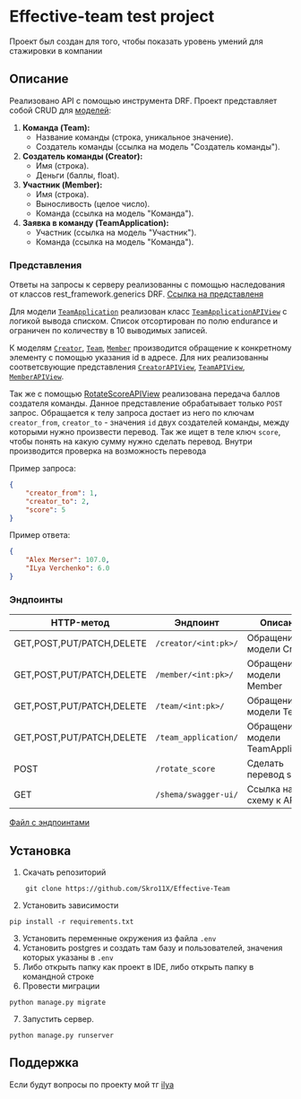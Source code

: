 # Effective-team test project
Проект был создан для того, чтобы показать уровень умений для стажировки в компании
## Описание
Реализовано API с помощью инструмента DRF. 
Проект представляет собой CRUD для [моделей](effective_team/models.py):

1. **Команда (Team):**
    - Название команды (строка, уникальное значение).
    - Создатель команды (ссылка на модель "Создатель команды").
2. **Создатель команды (Creator):**
    - Имя (строка).
    - Деньги (баллы, float).
3. **Участник (Member):**
    - Имя (строка).
    - Выносливость (целое число).
    - Команда (ссылка на модель "Команда").
4. **Заявка в команду (TeamApplication):**
    - Участник (ссылка на модель "Участник").
    - Команда (ссылка на модель "Команда").

### Представления 

Ответы на запросы к серверу реализованны с помощью наследования от классов rest_framework.generics DRF. [Ссылка на представленя](effective_team/views)

Для модели [`TeamApplication`](effective_team/models.py) реализован класс [`TeamApplicationAPIView`](effective_team/views/team_aplication.py) с  логикой вывода списком. Список отсортирован по полю endurance и ограничен по количеству в 10 выводимых записей.

К моделям [`Creator`](effective_team/models.py), [`Team`](effective_team/models.py), [`Member`](effective_team/models.py) производится обращение к конкретному элементу с помощью указания id в адресе. Для них реализованны соответсвующие представления [`CreatorAPIView`](effective_team/views/creator.py), [`TeamAPIView`](effective_team/views/team.py), [`MemberAPIView`](effective_team/views/member.py).

Так же с помощью [RotateScoreAPIView](effective_team/views/rotate_score.py) реализована передача баллов создателя команды. Данное представление обрабатывает только `POST` запрос. Обращается к телу запроса достает из него по ключам `creator_from`, `creator_to` - значения `id` двух создателей команды, между которыми нужно произвести перевод. Так же ищет в теле ключ `score`, чтобы понять на какую сумму нужно сделать перевод.
Внутри производится проверка на возможность перевода

Пример запроса:
```json
{
    "creator_from": 1,
    "creator_to": 2,
    "score": 5
}
```
Пример ответа:
```json
{
    "Alex Merser": 107.0,
    "ILya Verchenko": 6.0
}
```

### Эндпоинты

| HTTP-метод                | Эндпоинт             | Описание                           |
|---------------------------|----------------------|------------------------------------|
| GET,POST,PUT/PATCH,DELETE | `/creator/<int:pk>/` | Обращение к модели Creator         | 
| GET,POST,PUT/PATCH,DELETE | `/member/<int:pk>/`  | Обращение к модели Member          | 
| GET,POST,PUT/PATCH,DELETE | `/team/<int:pk>/`    | Обращение к модели Team            | 
| GET,POST,PUT/PATCH,DELETE | `/team_application/` | Обращение к модели TeamApplication | 
| POST                      | `/rotate_score`      | Сделать перевод score              | 
| GET                       | `/shema/swagger-ui/` | Ссылка на схему к API              |
    

[Файл с эндпоинтами](effective_team/urls.py)

## Установка
1. Скачать репозиторий
```shell
    git clone https://github.com/Skro11X/Effective-Team
```
2. Установить зависимости
```shell
pip install -r requirements.txt
```
3. Установить переменные окружения из файла `.env`
4. Установить postgres и создать там базу и пользователей, значения которых указаны в `.env`
5. Либо открыть папку как проект в IDE, либо открыть папку в командной строке
6. Провести миграции 
```shell
python manage.py migrate
```
7. Запустить сервер.
```shell
python manage.py runserver
```
## Поддержка
Если будут вопросы по проекту мой тг [ilya](https://t.me/helllo_i)
